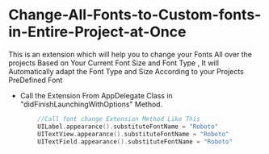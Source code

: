 # Change-All-Fonts-to-Custom-fonts-in-Entire-Project-at-Once
This is an extension which will help you to change your Fonts All over the projects Based on Your Current Font Size and Font Type , It will Automatically adapt the Font Type and Size According to your Projects PreDefined Font


* Call the Extension From AppDelegate Class in "didFinishLaunchingWithOptions" Method.

```swift
        //Call font change Extension Method Like This
        UILabel.appearance().substituteFontName = "Roboto"
        UITextView.appearance().substituteFontName = "Roboto"
        UITextField.appearance().substituteFontName = "Roboto"

```
